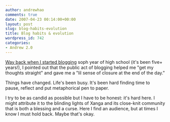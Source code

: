 ```yaml
---
author: andrewhao
comments: true
date: 2007-04-23 00:14:00+00:00
layout: post
slug: blog-habits-evolution
title: Blog habits & evolution
wordpress_id: 742
categories:
- Andrew 2.0
---
```


[Way back when I started blogging](http://blog.g9labs.com/index.php?page=showcomments&id=5) soph year of high school (it's been five+ years!), I pointed out that the public act of blogging helped me "get my thoughts straight" and gave me a "lil sense of closure at the end of the day."   
  
Things have changed. Life's been busy. It's been hard finding time to pause, reflect and put metaphorical pen to paper.  
  
I try to be as candid as possible but I have to be honest: it's hard here. I might attribute it to the blinding lights of Xanga and its close-knit community that is both a blessing and a curse. Here I find an audience, but at times I know I must hold back. Maybe that's okay.  
  

